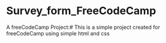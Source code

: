 # Survey_form_FreeCodeCamp
A freeCodeCamp Project:#
This is a simple project created for freeCodeCamp using simple html and css
